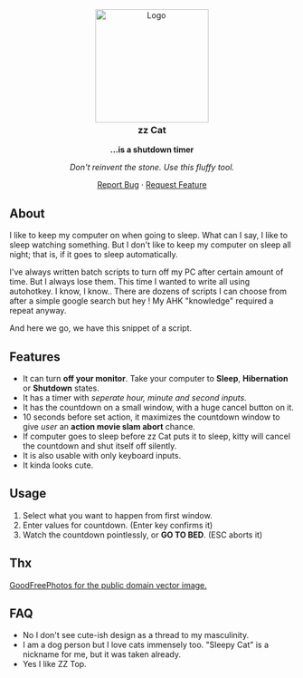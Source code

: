 <!-- PROJECT LOGO -->
<div align="center">
<a href="https://gitlab.com/shotwn/zz-cat/"  >
<img src="https://assets.gitlab-static.net/uploads/-/system/project/avatar/14297459/bg.avatar.png" alt="Logo" width="200" height="200" style="margin-bottom:-20px" />
</a>
<h3 align="center">zz Cat</h3>

**...is a shutdown timer**

*Don't reinvent the stone. Use this fluffy tool.*

<a href="https://gitlab.com/shotwn/zz-cat/issues">Report Bug</a>
·
<a href="https://gitlab.com/shotwn/zz-cat/issues">Request Feature</a>

</div>

## About
I like to keep my computer on when going to sleep. What can I say, I like to sleep watching something.
But I don't like to keep my computer on sleep all night; that is, if it goes to sleep automatically.

I've always written batch scripts to turn off my PC after certain amount of time. 
But I always lose them. This time I wanted to write all using autohotkey. 
I know, I know.. There are dozens of scripts I can choose from after a simple google search but hey ! My AHK "knowledge" required a repeat anyway.

And here we go, we have this snippet of a script.

## Features
- It can turn **off your monitor**. Take your computer to **Sleep**, **Hibernation** or **Shutdown** states.
- It has a timer with *seperate hour, minute and second inputs.*
- It has the countdown on a small window, with a huge cancel button on it.
- 10 seconds before set action, it maximizes the countdown window to give *user* an **action movie slam abort** chance.
- If computer goes to sleep before zz Cat puts it to sleep, kitty will cancel the countdown and shut itself off silently.
- It is also usable with only keyboard inputs.
- It kinda looks cute.

## Usage
1. Select what you want to happen from first window.
2. Enter values for countdown. (Enter key confirms it)
3. Watch the countdown pointlessly, or **GO TO BED**. (ESC aborts it)

## Thx
[GoodFreePhotos for the public domain vector image.](https://www.goodfreephotos.com/vector-images/sleeping-kitty-vector-clipart.png.php)

## FAQ
* No I don't see cute-ish design as a thread to my masculinity.
* I am a dog person but I love cats immensely too. "Sleepy Cat" is a nickname for me, but it was taken already.
* Yes I like ZZ Top.
